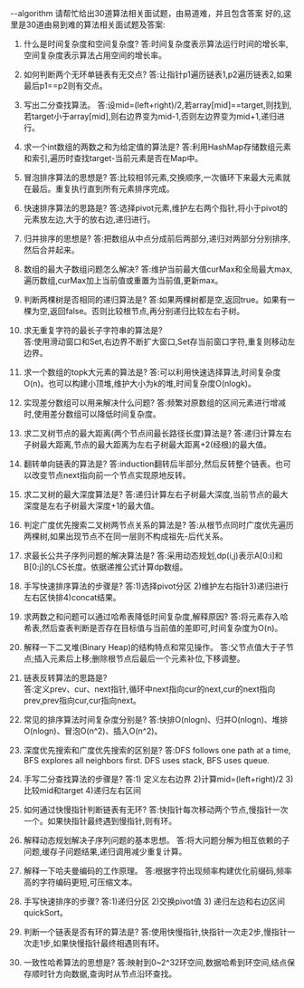 --algorithm
请帮忙给出30道算法相关面试题，由易道难，并且包含答案
好的,这里是30道由易到难的算法相关面试题及答案:

1. 什么是时间复杂度和空间复杂度?
   答:时间复杂度表示算法运行时间的增长率,空间复杂度表示算法占用空间的增长率。

2. 如何判断两个无环单链表有无交点?
   答:让指针p1遍历链表1,p2遍历链表2,如果最后p1==p2则有交点。

3. 写出二分查找算法。
   答:设mid=(left+right)/2,若array[mid]==target,则找到,若target小于array[mid],则右边界变为mid-1,否则左边界变为mid+1,递归进行。

4. 求一个int数组的两数之和为给定值的算法是?
   答:利用HashMap存储数组元素和索引,遍历时查找target-当前元素是否在Map中。

5. 冒泡排序算法的思想是?
   答:比较相邻元素,交换顺序,一次循环下来最大元素就在最后。重复执行直到所有元素排序完成。

6. 快速排序算法的思路是?
   答:选择pivot元素,维护左右两个指针,将小于pivot的元素放左边,大于的放右边,递归进行。

7. 归并排序的思想是?
   答:把数组从中点分成前后两部分,递归对两部分分别排序,然后合并起来。

8. 数组的最大子数组问题怎么解决?
   答:维护当前最大值curMax和全局最大max,遍历数组,curMax加上当前值或重置为当前值,更新max。

9. 判断两棵树是否相同的递归算法是?
   答:如果两棵树都是空,返回true。如果有一棵为空,返回false。否则比较根节点,再分别递归比较左右子树。

10. 求无重复字符的最长子字符串的算法是?  
    答:使用滑动窗口和Set,右边界不断扩大窗口,Set存当前窗口字符,重复则移动左边界。

11. 求一个数组的topk大元素的算法是?
    答:可以利用快速选择算法,时间复杂度O(n)。也可以构建小顶堆,维护大小为k的堆,时间复杂度O(nlogk)。

12. 实现差分数组可以用来解决什么问题?
    答:频繁对原数组的区间元素进行增减时,使用差分数组可以降低时间复杂度。

13. 求二叉树节点的最大距离(两个节点间最长路径长度)算法是?
    答:递归计算左右子树最大距离,节点的最大距离为左右子树最大距离+2(经根)的最大值。

14. 翻转单向链表的算法是?
    答:induction翻转后半部分,然后反转整个链表。也可以改变节点next指向前一个节点实现原地反转。

15. 求二叉树的最大深度算法是?
    答:递归计算左右子树最大深度,当前节点的最大深度是左右子树最大深度+1的最大值。

16. 判定广度优先搜索二叉树两节点关系的算法是?
    答:从根节点同时广度优先遍历两棵树,如果出现节点不在同一层则不构成祖先-后代关系。

17. 求最长公共子序列问题的解决算法是?
    答:采用动态规划,dp(i,j)表示A[0:i]和B[0:j]的LCS长度。依据递推公式计算dp数组。

18. 手写快速排序算法的步骤是?
    答:1)选择pivot分区  2)维护左右指针3)递归进行左右区快排4)concat结果。

19. 求两数之和问题可以通过哈希表降低时间复杂度,解释原因?
    答:将元素存入哈希表,然后查表判断是否存在目标值与当前值的差即可,时间复杂度为O(n)。

20. 解释一下二叉堆(Binary Heap)的结构特点和常见操作。
    答:父节点值大于子节点;插入元素后上移;删除根节点后最后一个元素补位,下移调整。

21. 链表反转算法的思路是?  
    答:定义prev、cur、next指针,循环中next指向cur的next,cur的next指向prev,prev指向cur,cur指向next。

22. 常见的排序算法时间复杂度分别是?
    答:快排O(nlogn)、归并O(nlogn)、堆排O(nlogn)、冒泡O(n^2)、插入O(n^2)。

23. 深度优先搜索和广度优先搜索的区别是?
    答:DFS follows one path at a time, BFS explores all neighbors first. DFS uses stack, BFS uses queue.

24. 手写二分查找算法的步骤是?
    答:1) 定义左右边界 2)计算mid=(left+right)/2 3)比较mid和target 4)递归左右区间

25. 如何通过快慢指针判断链表有无环?
    答:快指针每次移动两个节点,慢指针一次一个。如果快指针最终遇到慢指针,则有环。

26. 解释动态规划解决子序列问题的基本思想。
    答:将大问题分解为相互依赖的子问题,缓存子问题结果,递归调用减少重复计算。

27. 解释一下哈夫曼编码的工作原理。
    答:根据字符出现频率构建优化前缀码,频率高的字符编码更短,可压缩文本。

28. 手写快速排序的步骤?
    答:1)递归分区 2)交换pivot值 3) 递归左边和右边区间quickSort。

29. 判断一个链表是否有环的算法是?
    答:使用快慢指针,快指针一次走2步,慢指针一次走1步,如果快慢指针最终相遇则有环。

30. 一致性哈希算法的思想是?
    答:映射到0~2^32环空间,数据哈希到环空间,结点保存顺时针方向数据,查询时从节点沿环查找。 
